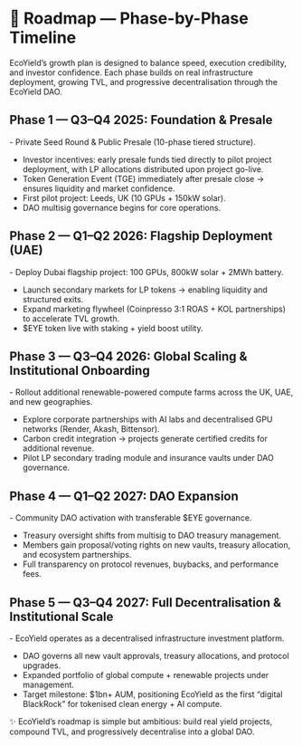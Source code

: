 # 🚀 Roadmap — Phase-by-Phase Timeline

EcoYield’s growth plan is designed to balance speed, execution
credibility, and investor confidence. Each phase builds on real
infrastructure deployment, growing TVL, and progressive decentralisation
through the EcoYield DAO.

## Phase 1 — Q3–Q4 2025: Foundation & Presale

\- Private Seed Round & Public Presale (10-phase tiered structure).  
- Investor incentives: early presale funds tied directly to pilot
project deployment, with LP allocations distributed upon project
go-live.  
- Token Generation Event (TGE) immediately after presale close → ensures
liquidity and market confidence.  
- First pilot project: Leeds, UK (10 GPUs + 150kW solar).  
- DAO multisig governance begins for core operations.

## Phase 2 — Q1–Q2 2026: Flagship Deployment (UAE)

\- Deploy Dubai flagship project: 100 GPUs, 800kW solar + 2MWh
battery.  
- Launch secondary markets for LP tokens → enabling liquidity and
structured exits.  
- Expand marketing flywheel (Coinpresso 3:1 ROAS + KOL partnerships) to
accelerate TVL growth.  
- \$EYE token live with staking + yield boost utility.

## Phase 3 — Q3–Q4 2026: Global Scaling & Institutional Onboarding

\- Rollout additional renewable-powered compute farms across the UK,
UAE, and new geographies.  
- Explore corporate partnerships with AI labs and decentralised GPU
networks (Render, Akash, Bittensor).  
- Carbon credit integration → projects generate certified credits for
additional revenue.  
- Pilot LP secondary trading module and insurance vaults under DAO
governance.

## Phase 4 — Q1–Q2 2027: DAO Expansion

\- Community DAO activation with transferable \$EYE governance.  
- Treasury oversight shifts from multisig to DAO treasury management.  
- Members gain proposal/voting rights on new vaults, treasury
allocation, and ecosystem partnerships.  
- Full transparency on protocol revenues, buybacks, and performance
fees.

## Phase 5 — Q3–Q4 2027: Full Decentralisation & Institutional Scale

\- EcoYield operates as a decentralised infrastructure investment
platform.  
- DAO governs all new vault approvals, treasury allocations, and
protocol upgrades.  
- Expanded portfolio of global compute + renewable projects under
management.  
- Target milestone: \$1bn+ AUM, positioning EcoYield as the first
“digital BlackRock” for tokenised clean energy + AI compute.

✨ EcoYield’s roadmap is simple but ambitious: build real yield
projects, compound TVL, and progressively decentralise into a global
DAO.
